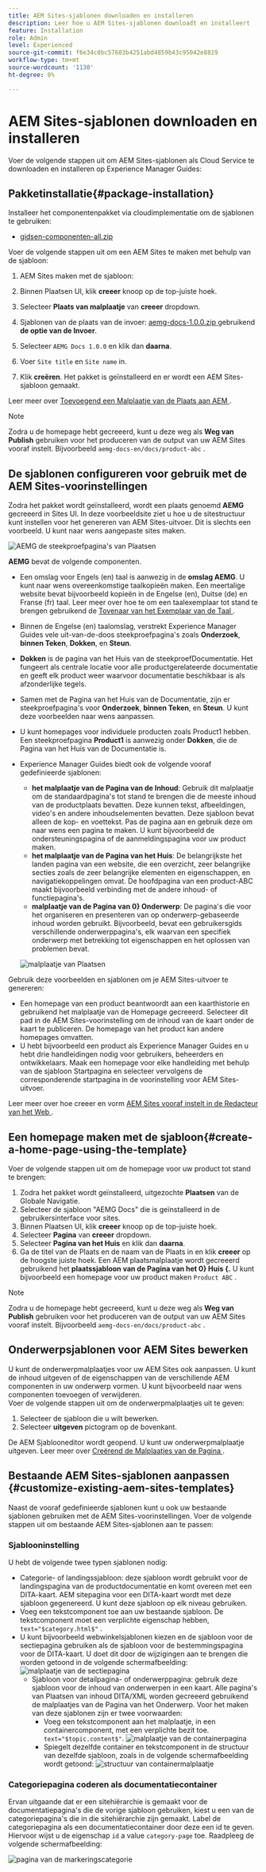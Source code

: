 ```yaml
---
title: AEM Sites-sjablonen downloaden en installeren
description: Leer hoe u AEM Sites-sjablonen downloadt en installeert
feature: Installation
role: Admin
level: Experienced
source-git-commit: f6e34c0bc57603b4251abd4859b43c95042e8819
workflow-type: tm+mt
source-wordcount: '1130'
ht-degree: 0%

---
```



# AEM Sites-sjablonen downloaden en installeren

Voer de volgende stappen uit om AEM Sites-sjablonen als Cloud Service te downloaden en installeren op Experience Manager Guides:

## Pakketinstallatie{#package-installation}

Installeer het componentenpakket via cloudimplementatie om de sjablonen te gebruiken:
- [ gidsen-componenten-all.zip ](https://github.com/adobe/aemg-sites-components/releases/tag/v1.0.0)



Voer de volgende stappen uit om een AEM Sites te maken met behulp van de sjabloon:


1. AEM Sites maken met de sjabloon:
1. Binnen Plaatsen UI, klik **creeer** knoop op de top-juiste hoek.
1. Selecteer **Plaats van malplaatje** van **creeer** dropdown.

1. Sjablonen van de plaats van de invoer: [ aemg-docs-1.0.0.zip ](https://github.com/adobe/aemg-sites-template/releases/tag/v1.0.0) gebruikend **de optie van de Invoer**.
1. Selecteer `AEMG Docs 1.0.0` en klik dan **daarna**.
1. Voer `Site title` en `Site name` in.
1. Klik **creëren**. Het pakket is geïnstalleerd en er wordt een AEM Sites-sjabloon gemaakt.

Leer meer over [ Toevoegend een Malplaatje van de Plaats aan AEM ](https://experienceleague.adobe.com/en/docs/experience-manager-cloud-service/content/sites/administering/site-creation/site-templates#adding).


>[!NOTE]
>
>Zodra u de homepage hebt gecreeerd, kunt u deze weg als **Weg van Publish** gebruiken voor het produceren van de output van uw AEM Sites vooraf instelt. Bijvoorbeeld `aemg-docs-en/docs/product-abc` .


## De sjablonen configureren voor gebruik met de AEM Sites-voorinstellingen

Zodra het pakket wordt geïnstalleerd, wordt een plaats genoemd **AEMG** gecreeerd in Sites UI. In deze voorbeeldsite ziet u hoe u de sitestructuur kunt instellen voor het genereren van AEM Sites-uitvoer. Dit is slechts een voorbeeld. U kunt naar wens aangepaste sites maken.

![ AEMG de steekproefpagina&#39;s van Plaatsen ](assets/aemg-sites-sample-pages.png)


**AEMG** bevat de volgende componenten.
- Een omslag voor Engels (en) taal is aanwezig in de **omslag AEMG**. U kunt naar wens overeenkomstige taalkopieën maken. Een meertalige website bevat bijvoorbeeld kopieën in de Engelse (en), Duitse (de) en Franse (fr) taal.  Leer meer over hoe te om een taalexemplaar tot stand te brengen gebruikend de [ Tovenaar van het Exemplaar van de Taal ](https://experienceleague.adobe.com/en/docs/experience-manager-65/content/sites/administering/introduction/tc-wizard).
- Binnen de Engelse (en) taalomslag, verstrekt Experience Manager Guides vele uit-van-de-doos steekproefpagina&#39;s zoals **Onderzoek**, **binnen Teken**, **Dokken**, en **Steun**.

- **Dokken** is de pagina van het Huis van de steekproefDocumentatie. Het fungeert als centrale locatie voor alle productgerelateerde documentatie
en geeft elk product weer waarvoor documentatie beschikbaar is als afzonderlijke tegels.

- Samen met de Pagina van het Huis van de Documentatie, zijn er steekproefpagina&#39;s voor **Onderzoek**, **binnen Teken**, en **Steun**. U kunt deze voorbeelden naar wens aanpassen.
- U kunt homepages voor individuele producten zoals Product1 hebben. Een steekproefpagina **Product1** is aanwezig onder **Dokken**, die de Pagina van het Huis van de Documentatie is.

- Experience Manager Guides biedt ook de volgende vooraf gedefinieerde sjablonen:

   - **het malplaatje van de Pagina van de Inhoud**: Gebruik dit malplaatje om de standaardpagina&#39;s tot stand te brengen die de meeste inhoud van de productplaats bevatten. Deze kunnen tekst, afbeeldingen, video&#39;s en andere inhoudselementen bevatten. Deze sjabloon bevat alleen de kop- en voettekst. Pas de pagina aan en gebruik deze om naar wens een pagina te maken. U kunt bijvoorbeeld de ondersteuningspagina of de aanmeldingspagina voor uw product maken.
   - **het malplaatje van de Pagina van het Huis**: De belangrijkste het landen pagina van een website, die een overzicht, zeer belangrijke secties zoals de zeer belangrijke elementen en eigenschappen, en navigatiekoppelingen omvat. De hoofdpagina van een product-ABC maakt bijvoorbeeld verbinding met de andere inhoud- of functiepagina&#39;s.
   - **malplaatje van de Pagina van 0} Onderwerp**: De pagina&#39;s die voor het organiseren en presenteren van op onderwerp-gebaseerde inhoud worden gebruikt. Bijvoorbeeld, bevat een gebruikersgids verschillende onderwerppagina&#39;s, elk waarvan een specifiek onderwerp met betrekking tot eigenschappen en het oplossen van problemen bevat.

  ![ malplaatje van Plaatsen ](assets/sites-ui-templates.png)

Gebruik deze voorbeelden en sjablonen om je AEM Sites-uitvoer te genereren:
- Een homepage van een product beantwoordt aan een kaarthistorie en gebruikend het malplaatje van de Homepage gecreeerd. Selecteer dit pad in de AEM Sites-voorinstelling om de inhoud van de kaart onder de kaart te publiceren. De homepage van het product kan andere homepages omvatten.
- U hebt bijvoorbeeld een product als Experience Manager Guides en u hebt drie handleidingen nodig voor gebruikers, beheerders en ontwikkelaars.  Maak een homepage voor elke handleiding met behulp van de sjabloon Startpagina en selecteer vervolgens de corresponderende startpagina in de voorinstelling voor AEM Sites-uitvoer.

Leer meer over hoe creeer en vorm [ AEM Sites vooraf instelt in de Redacteur van het Web ](../user-guide/generate-output-aem-site-web-editor.md).

## Een homepage maken met de sjabloon{#create-a-home-page-using-the-template}

Voer de volgende stappen uit om de homepage voor uw product tot stand te brengen:
1. Zodra het pakket wordt geïnstalleerd, uitgezochte **Plaatsen** van de Globale Navigatie.
1. Selecteer de sjabloon &quot;AEMG Docs&quot; die is geïnstalleerd in de gebruikersinterface voor sites.
1. Binnen Plaatsen UI, klik **creeer** knoop op de top-juiste hoek.
1. Selecteer **Pagina** van **creeer** dropdown.
1. Selecteer **Pagina van het Huis** en klik dan **daarna**.
1. Ga de titel van de Plaats en de naam van de Plaats in en klik **creeer** op de hoogste juiste hoek. Een AEM plaatsmalplaatje wordt gecreeerd gebruikend het **plaatssjabloon van de Pagina van het 0} Huis {.** U kunt bijvoorbeeld een homepage voor uw product maken `Product ABC` .


>[!NOTE]
>
>Zodra u de homepage hebt gecreeerd, kunt u deze weg als **Weg van Publish** gebruiken voor het produceren van de output van uw AEM Sites vooraf instelt. Bijvoorbeeld `aemg-docs-en/docs/product-abc` .

## Onderwerpsjablonen voor AEM Sites bewerken

U kunt de onderwerpmalplaatjes voor uw AEM Sites ook aanpassen. U kunt de inhoud uitgeven of de eigenschappen van de verschillende AEM componenten in uw onderwerp vormen. U kunt bijvoorbeeld naar wens componenten toevoegen of verwijderen.\
Voer de volgende stappen uit om de onderwerpmalplaatjes uit te geven:
1. Selecteer de sjabloon die u wilt bewerken.
1. Selecteer **uitgeven** pictogram op de bovenkant.

De AEM Sjablooneditor wordt geopend. U kunt uw onderwerpmalplaatje uitgeven. Leer meer over [ Creërend de Malplaatjes van de Pagina ](https://experienceleague.adobe.com/en/docs/experience-manager-65/content/sites/authoring/siteandpage/templates#editing-a-template-structure-template-author).


## Bestaande AEM Sites-sjablonen aanpassen {#customize-existing-aem-sites-templates}

Naast de vooraf gedefinieerde sjablonen kunt u ook uw bestaande sjablonen gebruiken met de AEM Sites-voorinstellingen. Voer de volgende stappen uit om bestaande AEM Sites-sjablonen aan te passen:

### Sjablooninstelling

U hebt de volgende twee typen sjablonen nodig:

- Categorie- of landingssjabloon: deze sjabloon wordt gebruikt voor de landingspagina van de productdocumentatie en komt overeen met een DITA-kaart.  AEM sitepagina voor een DITA-kaart wordt met deze sjabloon gegenereerd. U kunt deze sjabloon op elk niveau gebruiken.
- Voeg een tekstcomponent toe aan uw bestaande sjabloon. De tekstcomponent moet een verplichte eigenschap hebben, `text="$category.html$"` .
- U kunt bijvoorbeeld webwinkelsjablonen kiezen en de sjabloon voor de sectiepagina gebruiken als de sjabloon voor de bestemmingspagina voor de DITA-kaart. U doet dit door de wijzigingen aan te brengen die worden getoond in de volgende schermafbeelding:
  ![ malplaatje van de sectiepagina ](assets/customize-existing-aem-templates-section.png)
   - Sjabloon voor detailpagina- of onderwerppagina: gebruik deze sjabloon voor de inhoud van onderwerpen in een kaart. Alle pagina&#39;s van Plaatsen van inhoud DITA/XML worden gecreeerd gebruikend de malplaatjes van de Pagina van het Onderwerp. Voor het maken van deze sjablonen zijn er twee voorwaarden:
      - Voeg een tekstcomponent aan het malplaatje, in een containercomponent, met een verplichte bezit toe. `text="$topic.content$"`.
        ![ malplaatje van de containerpagina ](assets/customize-existing-aem-templates-container.png)
      - Spiegelt dezelfde container en tekstcomponent in de structuur van dezelfde sjabloon, zoals in de volgende schermafbeelding wordt getoond:
        ![ structuur van containermalplaatje ](assets/customize-existing-aem-templates-structure.png)

### Categoriepagina coderen als documentatiecontainer

Ervan uitgaande dat er een sitehiërarchie is gemaakt voor de documentatiepagina&#39;s die de vorige sjabloon gebruiken, kiest u een van de categoriepagina&#39;s die in die sitehiërarchie zijn gemaakt. Label de categoriepagina als een documentatiecontainer door deze een id te geven.
Hiervoor wijst u de eigenschap `id` a value `category-page` toe. Raadpleeg de volgende schermafbeelding:

![ pagina van de markeringscategorie ](assets/customize-existing-aem-templates-tagging.png)





